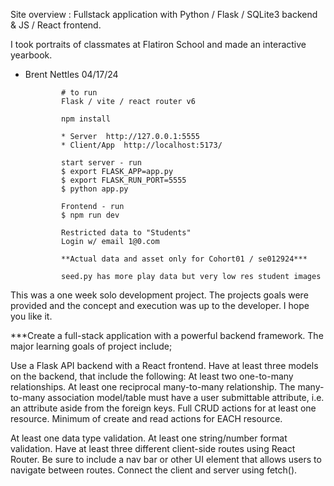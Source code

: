 Site overview :
Fullstack application with Python / Flask / SQLite3 backend & JS / React frontend. 

I took portraits of classmates at Flatiron School and made an interactive yearbook.

- Brent Nettles
  04/17/24

              # to run
              Flask / vite / react router v6

              npm install

              * Server  http://127.0.0.1:5555
              * Client/App  http://localhost:5173/

              start server - run
              $ export FLASK_APP=app.py
              $ export FLASK_RUN_PORT=5555
              $ python app.py

              Frontend - run
              $ npm run dev

              Restricted data to "Students"
              Login w/ email 1@0.com

              **Actual data and asset only for Cohort01 / se012924***

              seed.py has more play data but very low res student images

This was a one week solo development project. The projects goals were provided and the concept and execution was up to the developer. I hope you like it.

\*\*\*Create a full-stack application with a powerful backend framework. The major learning goals of project include;

Use a Flask API backend with a React frontend.
Have at least three models on the backend, that include the following:
At least two one-to-many relationships.
At least one reciprocal many-to-many relationship.
The many-to-many association model/table must have a user submittable attribute, i.e. an attribute aside from the foreign keys.
Full CRUD actions for at least one resource.
Minimum of create and read actions for EACH resource.

At least one data type validation.
At least one string/number format validation.
Have at least three different client-side routes using React Router. Be sure to include a nav bar or other UI element that allows users to navigate between routes.
Connect the client and server using fetch().
